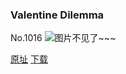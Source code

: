 ### Valentine Dilemma
No.1016
![图片不见了~~~](https://imgs.xkcd.com/comics/valentine_dilemma.png)

[原址](https://xkcd.com//1016) [下载](https://imgs.xkcd.com/comics/valentine_dilemma.png)

